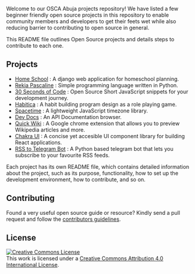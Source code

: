 Welcome to our OSCA Abuja projects repository! We have listed a few beginner friendly open source projects in this repository to enable community members and  developers to get their feets wet while also reducing barrier to contributing to open source in general.

This README file outlines Open Source projects and details steps to contribute to each one. 


## Projects

- [Home School](/projects/homeschool/README.md) : A django web application for homeschool planning.
- [Rekia Pascaline](/projects/rekia-pascaline/README.md) : Simple programming language written in Python.
- [30 Seconds of Code](/projects/30-days-of-code/README.md) : Open Source Short JavaScript snippets for your development journey.
- [Habitica](/projects/habitica/README.md) : A habit building program design as a role playing game.
- [Spacetime](/projects/spacetime/README.md) : A lightweight JavaScript timezone library.
- [Dev Docs](/projects/devdocs/README.md) : An API Documentation browser.
- [Quick Wiki](/projects/quick-wiki/README.md) : A Google chrome extension that allows you to preview Wikipedia articles and more.
- [Chakra UI](/projects/chakra-ui/README.md) : A concise yet accesible  UI component library for building React applications.
- [RSS to Telegram Bot](/projects/rss-to-telegram-bot/README.md) : A Python based telegram bot that lets you subscribe to your favourite RSS feeds.



Each project has its own README file, which contains detailed information about the project, such as its purpose, functionality, how to set up the development environment, how to contribute, and so on.

## Contributing

Found a very useful open source guide or resource? Kindly send a pull request and follow the [contributors guidelines](/CONTRIBUTING.md).

## License
<a rel="license" href="http://creativecommons.org/licenses/by/4.0/"><img alt="Creative Commons License" style="border-width:0" src="https://i.creativecommons.org/l/by/4.0/88x31.png" /></a><br />This work is licensed under a <a rel="license" href="http://creativecommons.org/licenses/by/4.0/">Creative Commons Attribution 4.0 International License</a>.